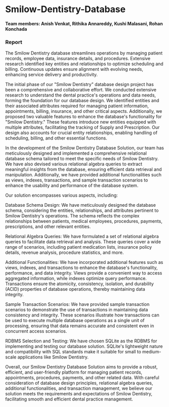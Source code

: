# Smilow-Dentistry-Database

#### Team members: Anish Venkat, Rithika Annareddy, Kushi Malasani, Rohan Konchada

### Report

The Smilow Dentistry database streamlines operations by managing patient records, employee data, insurance details, and procedures. Extensive research identified key entities and relationships to optimize scheduling and billing. Continuous updates ensure alignment with evolving needs, enhancing service delivery and productivity.

The initial phase of our "Smilow Dentistry" database design project has been a comprehensive and collaborative effort. We conducted extensive research to understand the dental practice's operations and data needs, forming the foundation for our database design. We identified entities and their associated attributes required for managing patient information, appointments, billing, insurance, and other critical aspects. Additionally, we proposed two valuable features to enhance the database's functionality for "Smilow Dentistry." These features introduce new entities equipped with multiple attributes, facilitating the tracking of Supply and Prescription. Our design also accounts for crucial entity relationships, enabling handling of scheduling, billing, and other essential functions. 

In the development of the Smilow Dentistry Database Solution, our team has meticulously designed and implemented a comprehensive relational database schema tailored to meet the specific needs of Smilow Dentistry. We have also devised various relational algebra queries to extract meaningful insights from the database, ensuring efficient data retrieval and manipulation. Additionally, we have provided additional functionalities such as views, indexes, transactions, and sample transaction scenarios to enhance the usability and performance of the database system.

Our solution encompasses various aspects, including:

Database Schema Design: We have meticulously designed the database schema, considering the entities, relationships, and attributes pertinent to Smilow Dentistry's operations. The schema reflects the complex relationships between patients, medical employees, procedures, payments, prescriptions, and other relevant entities.

Relational Algebra Queries: We have formulated a set of relational algebra queries to facilitate data retrieval and analysis. These queries cover a wide range of scenarios, including patient medication lists, insurance policy details, revenue analysis, procedure statistics, and more.

Additional Functionalities: We have incorporated additional features such as views, indexes, and transactions to enhance the database's functionality, performance, and data integrity. Views provide a convenient way to access aggregated information, while indexes optimize query performance. Transactions ensure the atomicity, consistency, isolation, and durability (ACID) properties of database operations, thereby maintaining data integrity.

Sample Transaction Scenarios: We have provided sample transaction scenarios to demonstrate the use of transactions in maintaining data consistency and integrity. These scenarios illustrate how transactions can be used to execute multiple database operations as a single unit of processing, ensuring that data remains accurate and consistent even in concurrent access scenarios.

RDBMS Selection and Testing: We have chosen SQLite as the RDBMS for implementing and testing our database solution. SQLite's lightweight nature and compatibility with SQL standards make it suitable for small to medium-scale applications like Smilow Dentistry.

Overall, our Smilow Dentistry Database Solution aims to provide a robust, efficient, and user-friendly platform for managing patient records, appointments, procedures, payments, and other related data. With careful consideration of database design principles, relational algebra queries, additional functionalities, and transaction management, we believe our solution meets the requirements and expectations of Smilow Dentistry, facilitating smooth and efficient dental practice management.

